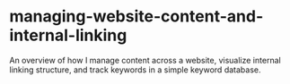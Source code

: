 # managing-website-content-and-internal-linking
An overview of how I manage content across a website, visualize internal linking structure, and track keywords in a simple keyword database.
